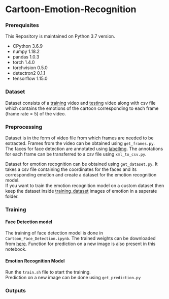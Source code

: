 # Cartoon-Emotion-Recognition

### Prerequisites

This Repository is maintained on Python 3.7 version.

  - CPython  3.6.9
  - numpy  1.18.2
  - pandas  1.0.3
  - torch  1.4.0
  - torchvision  0.5.0
  - detectron2  0.1.1
  - tensorflow  1.15.0


### Dataset

Dataset consists of a [training](Data) video and [testing](Data) video along with csv file which contains the emotions of the cartoon corresponding to each frame (frame rate = 5) of the video.

### Preprocessing

Dataset is in the form of video file from which frames are needed to be extracted. Frames from the video can be obtained using `get_frames.py`.           
The faces for face detection are annotated using [labelImg](https://github.com/tzutalin/labelImg). The annotations for each frame can be transferred to a csv file using `xml_to_csv.py`.  
   
Dataset for emotion recognition can be obtained using `get_dataset.py`. It takes a csv file containing the coordinates for the faces and its corresponding emotion and create a dataset for the emotion recognition model.   
If you want to train the emotion recognition model on a custom dataset then keep the dataset inside  [training_dataset](Emotion_Recognition/training_dataset) images of emotion in a saperate folder.

### Training 
#### Face Detection model

The training of face detection model is done in `Cartoon_Face_Detection.ipynb`. The trained weights can be downloaded from [here](something). Function for prediction on a new image is also present in this notebook.

#### Emotion Recognition Model
Run the `train.sh` file to start the training.    
Prediction on a new image can be done using `get_prediction.py`  


### Outputs

